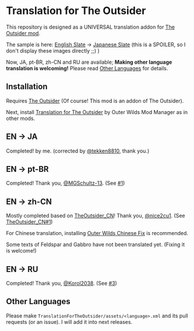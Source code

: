 # Translation for The Outsider

This repository is designed as a UNIVERSAL translation addon for [The Outsider mod](https://outerwildsmods.com/mods/theoutsider/).

The sample is here: [English Slate](fig/screenshot_slate_english.png) -> [Japanese Slate](fig/screenshot_slate_japanese.png) (this is a SPOILER, so I don't display these images directly ;;) )

Now, JA, pt-BR, zh-CN and RU are available;
**Making other language translation is welcoming!** Please read [Other Languages](#other-languages) for details.

## Installation

Requires [The Outsider](https://outerwildsmods.com/mods/theoutsider/) (Of course! This mod is an addon of The Outsider).

Next, install [Translation for The Outsider](https://outerwildsmods.com/mods/translationfortheoutsider/) by Outer Wilds Mod Manager as in other mods.

## EN -> JA

Completed! by me. (corrected by [@tekken8810](https://twitter.com/tekken8810), thank you.)

## EN -> pt-BR

Completed! Thank you, [@MGSchultz-13](https://github.com/MGSchultz-13). (See [#1](https://github.com/TRSasasusu/TranslationForTheOutsider/issues/1))

## EN -> zh-CN

Mostly completed based on [TheOutsider_CN](https://github.com/nice2cu1/TheOutsider_CN)! Thank you, [@nice2cu1](https://github.com/nice2cu1). (See [TheOutsider_CN#1](https://github.com/nice2cu1/TheOutsider_CN/issues/1))

For Chinese translation, installing [Outer Wilds Chinese Fix](https://outerwildsmods.com/mods/outerwildschinesefix/) is recommended.

Some texts of Feldspar and Gabbro have not been translated yet. (Fixing it is welcome!)

## EN -> RU

Completed! Thank you, [@Korol2038](https://github.com/Korol2038). (See [#3](https://github.com/TRSasasusu/TranslationForTheOutsider/issues/3))

## Other Languages

Please make `TranslationForTheOutsider/assets/<language>.xml` and its pull requests (or an issue). I will add it into next releases.
